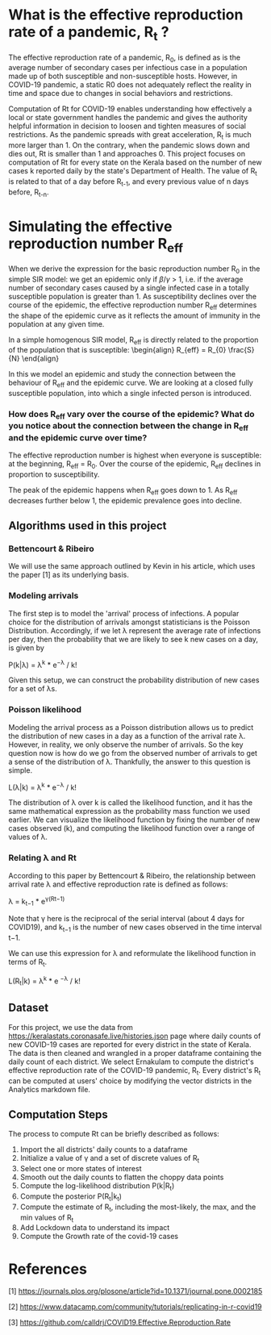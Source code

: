 # What is the effective reproduction rate of a pandemic, R<sub>t</sub> ?

The effective reproduction rate of a pandemic, R<sub>0</sub>, is defined as is the average number of secondary cases per infectious case in a population made up of both susceptible and non-susceptible hosts. However, in COVID-19 pandemic, a static R0 does not adequately reflect the reality in time and space due to changes in social behaviors and restrictions. 

Computation of Rt for COVID-19 enables understanding how effectively a local or state government handles the pandemic and gives the authority helpful information in decision to loosen and tighten measures of social restrictions. As the pandemic spreads with great acceleration, R<sub>t</sub> is much more larger than 1. On the contrary, when the pandemic slows down and dies out, Rt is smaller than 1 and approaches 0. This project focuses on computation of Rt for every state on the Kerala based on the number of new cases k reported daily by the state's Department of Health. The value of R<sub>t</sub> is related to that of a day before R<sub>t-1</sub>, and every previous value of n days before, R<sub>t-n</sub>.

# Simulating the effective reproduction number R<sub>eff</sub>

When we derive the expression for the basic reproduction number R<sub>0</sub> in the simple SIR model: we get an epidemic only if $\beta$/$\gamma$ > 1, i.e. if the average number of secondary cases caused by a single infected case in a totally susceptible population is greater than 1. As susceptibility declines over the course of the epidemic, the effective reproduction number R<sub>eff</sub> determines the shape of the epidemic curve as it reflects the amount of immunity in the population at any given time.

In a simple homogenous SIR model, R<sub>eff</sub> is directly related to the proportion of the population that is susceptible:
\begin{align}
R_{eff} = R_{0} \frac{S}{N}
\end{align}

In this  we model an epidemic and study the connection between the behaviour of R<sub>eff</sub> and the epidemic curve. We are looking at a closed fully susceptible population, into which a single infected person is introduced. 

### How does R<sub>eff</sub> vary over the course of the epidemic? What do you notice about the connection between the change in R<sub>eff</sub> and the epidemic curve over time? 

The effective reproduction number is highest when everyone is susceptible: at the beginning, R<sub>eff</sub> = R<sub>0</sub>.  Over the course of the epidemic, R<sub>eff</sub> declines in proportion to susceptibility. 

The peak of the epidemic happens when R<sub>eff</sub> goes down to 1. As R<sub>eff</sub> decreases further below 1, the epidemic prevalence goes into decline. 

## Algorithms used in this project

### Bettencourt & Ribeiro
We will use the same approach outlined by Kevin in his article, which uses the paper [1] as its underlying basis.

### Modeling arrivals
The first step is to model the 'arrival' process of infections. A popular choice for the distribution of arrivals amongst statisticians is the Poisson Distribution. Accordingly, if we let λ represent the average rate of infections per day, then the probability that we are likely to see k new cases on a day, is given by
   
P(k|λ) = λ<sup>k</sup> * e<sup>−λ</sup> / k!

Given this setup, we can construct the probability distribution of new cases for a set of λs.

### Poisson likelihood
Modeling the arrival process as a Poisson distribution allows us to predict the distribution of new cases in a day as a function of the arrival rate λ. However, in reality, we only observe the number of arrivals. So the key question now is how do we go from the observed number of arrivals to get a sense of the distribution of λ. Thankfully, the answer to this question is simple.

L(λ|k) = λ<sup>k</sup> * e<sup>−λ</sup> / k!

The distribution of λ over k is called the likelihood function, and it has the same mathematical expression as the probability mass function we used earlier. We can visualize the likelihood function by fixing the number of new cases observed (k), and computing the likelihood function over a range of values of λ.

### Relating λ and Rt
According to this paper by Bettencourt & Ribeiro, the relationship between arrival rate λ and effective reproduction rate is defined as follows:

λ = k<sub>t−1</sub> * e<sup>γ(Rt−1)</sup>

Note that γ here is the reciprocal of the serial interval (about 4 days for COVID19), and k<sub>t−1</sub> is the number of new cases observed in the time interval t−1.

We can use this expression for λ and reformulate the likelihood function in terms of R<sub>t</sub>.

L(R<sub>t</sub>|k) = λ<sup>k</sup> * e <sup>−λ</sup> / k!

## Dataset
For this project, we use the data from https://keralastats.coronasafe.live/histories.json page where daily counts of new COVID-19 cases are reported for every district in the state of Kerala. The data is then cleaned and wrangled in a proper dataframe containing the daily count of each district. We select Ernakulam to compute the district's effective reproduction rate of the COVID-19 pandemic, R<sub>t</sub>. Every district's R<sub>t</sub> can be computed at users' choice by modifying the vector districts in the Analytics markdown file.

## Computation Steps

The process to compute Rt can be briefly described as follows:

1. Import the all districts' daily counts to a dataframe
2. Initialize a value of γ and a set of discrete values of R<sub>t</sub>
3. Select one or more states of interest
4. Smooth out the daily counts to flatten the choppy data points
5. Compute the log-likelihood distribution P(k|R<sub>t</sub>)
6. Compute the posterior P(R<sub>t</sub>|k<sub>t</sub>)
7. Compute the estimate of R<sub>t</sub>, including the most-likely, the max, and the min values of R<sub>t</sub>
8. Add Lockdown data to understand its impact
9. Compute the Growth rate of the covid-19 cases 


# References
[1] https://journals.plos.org/plosone/article?id=10.1371/journal.pone.0002185

[2] https://www.datacamp.com/community/tutorials/replicating-in-r-covid19

[3] https://github.com/calldrj/COVID19.Effective.Reproduction.Rate

